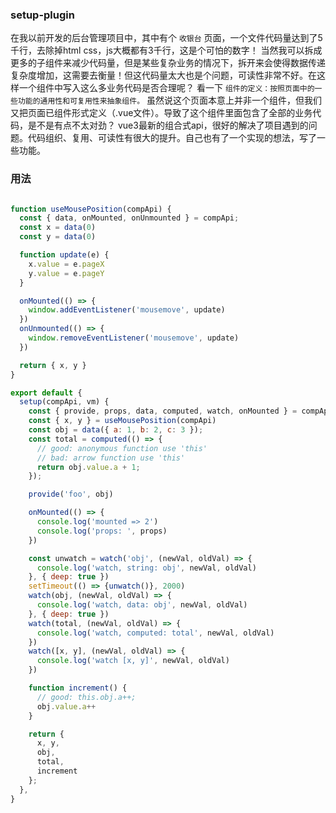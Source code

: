 ### setup-plugin

在我以前开发的后台管理项目中，其中有个 `收银台` 页面，一个文件代码量达到了5千行，去除掉html css，js大概都有3千行，这是个可怕的数字！
当然我可以拆成更多的子组件来减少代码量，但是某些复杂业务的情况下，拆开来会使得数据传递复杂度增加，这需要去衡量！但这代码量太大也是个问题，可读性非常不好。在这样一个组件中写入这么多业务代码是否合理呢？
看一下 `组件的定义：按照页面中的一些功能的通用性和可复用性来抽象组件。` 虽然说这个页面本意上并非一个组件，但我们又把页面已组件形式定义（.vue文件）。导致了这个组件里面包含了全部的业务代码，是不是有点不太对劲？
vue3最新的组合式api，很好的解决了项目遇到的问题。代码组织、复用、可读性有很大的提升。自己也有了一个实现的想法，写了一些功能。

### 用法

```js

function useMousePosition(compApi) {
  const { data, onMounted, onUnmounted } = compApi;
  const x = data(0)
  const y = data(0)

  function update(e) {
    x.value = e.pageX
    y.value = e.pageY
  }

  onMounted(() => {
    window.addEventListener('mousemove', update)
  })
  onUnmounted(() => {
    window.removeEventListener('mousemove', update)
  })

  return { x, y }
}

export default {
  setup(compApi, vm) {
    const { provide, props, data, computed, watch, onMounted } = compApi;
    const { x, y } = useMousePosition(compApi)
    const obj = data({ a: 1, b: 2, c: 3 });
    const total = computed(() => {
      // good: anonymous function use 'this'
      // bad: arrow function use 'this'
      return obj.value.a + 1;
    });

    provide('foo', obj)

    onMounted(() => {
      console.log('mounted => 2')
      console.log('props: ', props)
    })

    const unwatch = watch('obj', (newVal, oldVal) => {
      console.log('watch, string: obj', newVal, oldVal)
    }, { deep: true })
    setTimeout(() => {unwatch()}, 2000)
    watch(obj, (newVal, oldVal) => {
      console.log('watch, data: obj', newVal, oldVal)
    }, { deep: true })
    watch(total, (newVal, oldVal) => {
      console.log('watch, computed: total', newVal, oldVal)
    })
    watch([x, y], (newVal, oldVal) => {
      console.log('watch [x, y]', newVal, oldVal)
    })

    function increment() {
      // good: this.obj.a++;
      obj.value.a++
    }

    return {
      x, y,
      obj,
      total,
      increment
    };
  },
}
```
